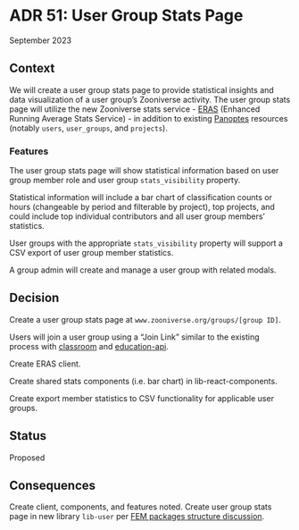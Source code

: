 # ADR 51: User Group Stats Page

September 2023

## Context

We will create a user group stats page to provide statistical insights and data visualization of a user group’s Zooniverse activity. The user group stats page will utilize the new Zooniverse stats service - [ERAS](https://github.com/zooniverse/eras) (Enhanced Running Average Stats Service) - in addition to existing [Panoptes](https://github.com/zooniverse/panoptes) resources (notably `users`, `user_groups`, and `projects`).

### Features

The user group stats page will show statistical information based on user group member role and user group `stats_visibility` property.

Statistical information will include a bar chart of classification counts or hours (changeable by period and filterable by project), top projects, and could include top individual contributors and all user group members’ statistics.

User groups with the appropriate `stats_visibility` property will support a CSV export of user group member statistics.

A group admin will create and manage a user group with related modals.

## Decision

Create a user group stats page at `www.zooniverse.org/groups/[group ID]`.

Users will join a user group using a “Join Link” similar to the existing process with [classroom](https://github.com/zooniverse/classroom) and [education-api](https://github.com/zooniverse/education-api).

Create ERAS client.

Create shared stats components (i.e. bar chart) in lib-react-components.

Create export member statistics to CSV functionality for applicable user groups.

## Status

Proposed

## Consequences

Create client, components, and features noted. Create user group stats page in new library `lib-user` per [FEM packages structure discussion](https://github.com/zooniverse/front-end-monorepo/discussions/5089).
